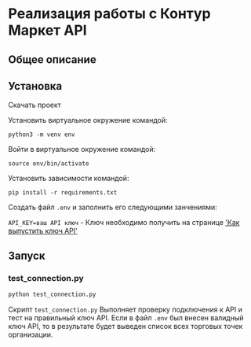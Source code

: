 # Реализация работы с Контур Маркет API

## Общее описание

## Установка

Скачать проект

Установить виртуальное окружение командой:
```commandline
python3 -m venv env
```

Войти в виртуальное окружение командой:
```commandline
source env/bin/activate
```

Установить зависимости командой:
```commandline
pip install -r requirements.txt
```

Создать файл `.env` и заполнить его следующими занчениями:

`API_KEY=ваш API ключ` - Ключ необходимо получить на странице ['Как выпустить ключ API'](https://support.kontur.ru/pages/viewpage.action?pageId=93169068#id-%D0%98%D0%BD%D1%82%D0%B5%D0%B3%D1%80%D0%B0%D1%86%D0%B8%D1%8F%D1%81%D0%BF%D0%BE%D0%BC%D0%BE%D1%89%D1%8C%D1%8EAPI-%D0%A2%D0%B5%D1%85%D0%BD%D0%B8%D1%87%D0%B5%D1%81%D0%BA%D0%B0%D1%8F%D0%B4%D0%BE%D0%BA%D1%83%D0%BC%D0%B5%D0%BD%D1%82%D0%B0%D1%86%D0%B8%D1%8F)

## Запуск

### test_connection.py

```python
python test_connection.py
```

Скрипт `test_connection.py` Выполняет проверку подключения к API и тест на правильный ключ API. Если в файл `.env` был 
внесен валидный ключ API, то в результате будет выведен список всех торговых точек организации.